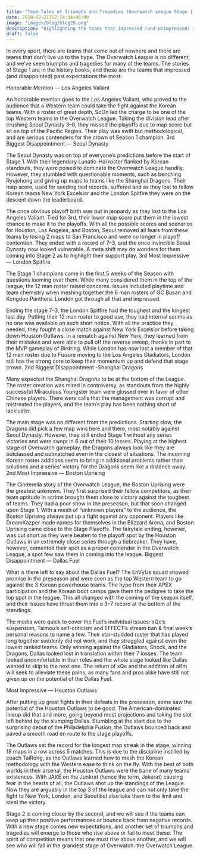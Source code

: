 ```yaml
---
title: "Team Tales of Triumphs and Tragedies (Overwatch League Stage 1)"
date: 2018-02-21T12:14:34+06:00
image: "images/blog/blog29.png"
description: "Highlighting the teams that impressed (and unimpressed) in the first stage of the Overwatch League as Stage 2 looms."
draft: false
---
```


In every sport, there are teams that come out of nowhere and there are teams that don’t live up to the hype. The Overwatch League is no different, and we’ve seen triumphs and tragedies for many of the teams. The stories of Stage 1 are in the history books, and these are the teams that impressed (and disappointed) past expectations the most:

Honorable Mention — Los Angeles Valiant

An honorable mention goes to the Los Angeles Valiant, who proved to the audience that a Western team could take the fight against the Korean teams. With a roster of great depth, SoOn led the charge to be one of the top Western teams in the Overwatch League. Taking the division lead after crushing Seoul Dynasty 3–0, they missed the playoffs due to map score but sit on top of the Pacific Region. Their play was swift but methodological, and are serious contenders for the crown of Season 1 champion.
3rd Biggest Disappointment — Seoul Dynasty

The Seoul Dynasty was on top of everyone’s predictions before the start of Stage 1. With their legendary Lunatic-Hai roster flanked by Korean standouts, they were poised to dominate the Overwatch League handily. However, they stumbled with questionable moments, such as benching Ryujehong and giving up maps to teams like the Shanghai Dragons. Their map score, used for seeding tied records, suffered and as they lost to fellow Korean teams New York Excelsior and the London Spitfire they were on the descent down the leaderboard.

The once obvious playoff birth was put in jeopardy as they lost to the Los Angeles Valiant. Tied for 3rd, their lower map score put them in the lowest chance to make it to the playoffs. With all the possible scores and scenarios for Houston, Los Angeles, and Boston, Seoul removed all fears from these teams by losing 2 maps to San Francisco and were no longer in playoff contention. They ended with a record of 7–3, and the once invincible Seoul Dynasty now looked vulnerable. A meta shift may do wonders for them coming into Stage 2 as to highlight their support play.
3rd Most Impressive — London Spitfire

The Stage 1 champions came in the first 5 weeks of the Season with questions looming over them. While many considered them in the top of the league, the 12 man roster raised concerns. Issues included playtime and team chemistry when meshing together the 6 man rosters of GC Busan and Kongdoo Panthera. London got through all that and impressed.

Ending the stage 7–3, the London Spitfire had the toughest and the longest last day. Putting their 12 man roster to good use, they had internal scrims as no one was available on such short notice. With all the practice they needed, they fought a close match against New York Excelsior before taking down Houston Outlaws. In a rematch against New York, they learned from their mistakes and were able to pull off the reverse sweep, thanks in part to the MVP gameplay of Birdring. While London has now lost a member of that 12 man roster due to Fissure moving to the Los Angeles Gladiators, London still has the strong core to keep their momentum up and defend that stage crown.
2nd Biggest Disappointment -Shanghai Dragons

Many expected the Shanghai Dragons to be at the bottom of the League. The roster creation was mired in controversy, as standouts from the highly successful Miraculous Youngster team were glossed over in favor of other Chinese players. There were calls that the management was corrupt and mistreated the players, and the team’s play has been nothing short of lackluster.

The main stage was no different from the predictions. Starting slow, the Dragons did pick a few map wins here and there, most notably against Seoul Dynasty. However, they still ended Stage 1 without any series victories and were swept in 6 out of their 10 losses. Playing at the highest stage of Overwatch gameplay, the Dragons always look like they are outclassed and outmatched even in the closest of situations. The incoming Korean roster additions seem to bring in additional problems rather than solutions and a series’ victory for the Dragons seem like a distance away.
2nd Most Impressive — Boston Uprising

The Cinderella story of the Overwatch League, the Boston Uprising were the greatest unknown. They first surprised their fellow competitors, as their team aptitude in scrims brought them close to victory against the toughest of teams. They had a poor show in the preseason, but that soon changed upon Stage 1.
With a mesh of “unknown players” to the audience, the Boston Uprising always put up a fight against any opponent. Players like DreamKazper made names for themselves in the Blizzard Arena, and Boston Uprising came close to the Stage Playoffs. The fairytale ending, however, was cut short as they were beaten to the playoff spot by the Houston Outlaws in an extremely close series through a tiebreaker. They have, however, cemented their spot as a proper contender in the Overwatch League, a spot few saw them in coming into the league.
Biggest Disappointment — Dallas Fuel

What is there left to say about the Dallas Fuel? The EnVyUs squad showed promise in the preseason and were seen as the top Western team to go against the 3 Korean powerhouse teams. The hype from their APEX participation and the Korean boot camps gave them the pedigree to take the top spot in the league. This all changed with the coming of the season itself, and their issues have thrust them into a 3–7 record at the bottom of the standings.

The media were quick to cover the Fuel’s individual issues: xQc’s suspension, Taimou’s self-criticism and EFFECT’s stream ban & final week’s personal reasons to name a few. Their star-studded roster that has played long together suddenly did not work, and they struggled against even the lowest ranked teams. Only winning against the Gladiators, Shock, and the Dragons, Dallas looked lost in translation within their 7 losses. The team looked uncomfortable in their roles and the whole stage looked like Dallas wanted to skip to the next one. The return of xQc and the addition of aKm will seek to alleviate these pains, as many fans and pros alike have still not given up on the potential of the Dallas Fuel.

Most Impressive — Houston Outlaws

After putting up great fights in their defeats in the preseason, some saw the potential of the Houston Outlaws to be good. The American-dominated lineup did that and more, going beyond most projections and taking the slot left behind by the slumping Dallas. Stumbling at the start due to the surprising debut of the Philadelphia Fusion, the Outlaws bounced back and paved a smooth road en route to the stage playoffs.

The Outlaws set the record for the longest map streak in the stage, winning 18 maps in a row across 5 matches. This is due to the discipline instilled by coach TaiRong, as the Outlaws learned how to mesh the Korean methodology with the Western ease to think on the fly. With the best of both worlds in their arsenal, the Houston Outlaws were the bane of many teams’ existences. With JAKE on the Junkrat (hence the term, Jakerat) causing fear in the hearts of all, the Outlaws shot up the standings of the League. Now they are arguably in the top 3 of the league and can not only take the fight to New York, London, and Seoul but also take them to the limit and steal the victory.

Stage 2 is coming closer by the second, and we will see if the teams can keep up their positive performances or bounce back from negative records. With a new stage comes new expectations, and another set of triumphs and tragedies will emerge to those who rise above or fail to meet these. The spirit of competition means that one must rise above another, and we will see who will fall in the grandest stage of Overwatch: the Overwatch League.
